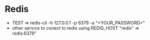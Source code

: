 # Redis

- TEST => redis-cli -h 127.0.0.1 -p 6379 -a "<YOUR_PASSWORD>"
- other service to conect to redis using REDIS_HOST "redis" => redis:6379"
